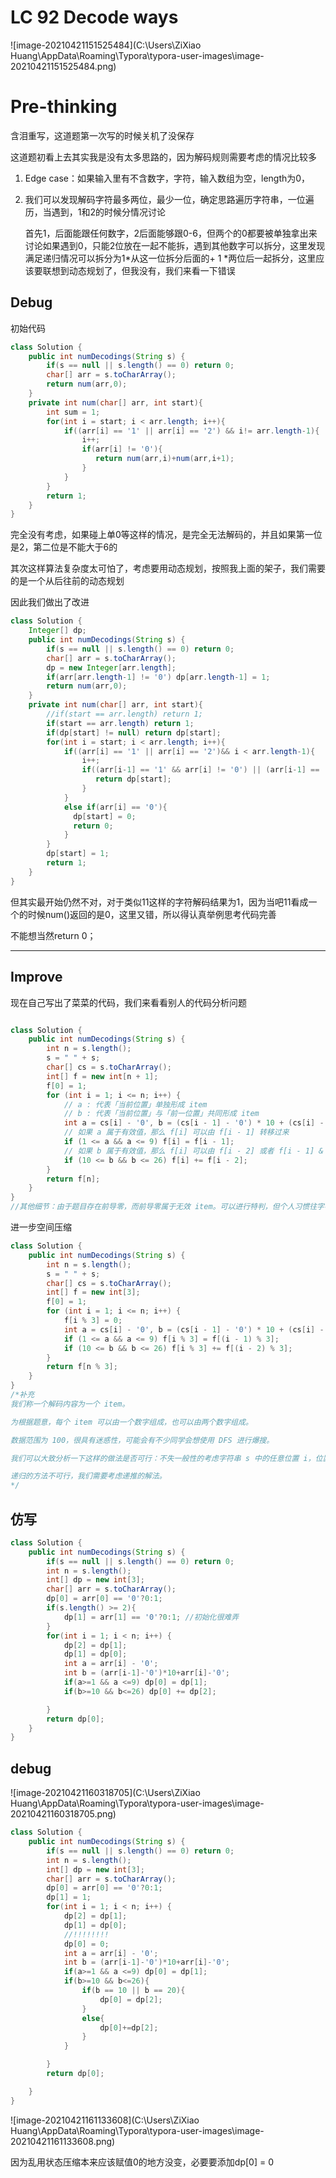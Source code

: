 # LC 92 Decode ways

![image-20210421151525484](C:\Users\ZiXiao Huang\AppData\Roaming\Typora\typora-user-images\image-20210421151525484.png)

# Pre-thinking

含泪重写，这道题第一次写的时候关机了没保存

这道题初看上去其实我是没有太多思路的，因为解码规则需要考虑的情况比较多

1. Edge case：如果输入里有不含数字，字符，输入数组为空，length为0，

2. 我们可以发现解码字符最多两位，最少一位，确定思路遍历字符串，一位遍历，当遇到，1和2的时候分情况讨论

   首先1，后面能跟任何数字，2后面能够跟0-6，但两个的0都要被单独拿出来讨论如果遇到0，只能2位放在一起不能拆，遇到其他数字可以拆分，这里发现满足递归情况可以拆分为1*从这一位拆分后面的+ 1 *两位后一起拆分，这里应该要联想到动态规划了，但我没有，我们来看一下错误

## Debug

初始代码

~~~java
class Solution {
    public int numDecodings(String s) {
        if(s == null || s.length() == 0) return 0;
        char[] arr = s.toCharArray();
        return num(arr,0);
    }
    private int num(char[] arr, int start){
        int sum = 1;
        for(int i = start; i < arr.length; i++){
            if((arr[i] == '1' || arr[i] == '2') && i!= arr.length-1){
                i++;
                if(arr[i] != '0'){
                   return num(arr,i)+num(arr,i+1); 
                }
            }
        }
        return 1;
    }
}
~~~

完全没有考虑，如果碰上单0等这样的情况，是完全无法解码的，并且如果第一位是2，第二位是不能大于6的

其次这样算法复杂度太可怕了，考虑要用动态规划，按照我上面的架子，我们需要的是一个从后往前的动态规划

因此我们做出了改进

~~~java
class Solution {
    Integer[] dp;
    public int numDecodings(String s) {
        if(s == null || s.length() == 0) return 0;
        char[] arr = s.toCharArray();
        dp = new Integer[arr.length];
        if(arr[arr.length-1] != '0') dp[arr.length-1] = 1;
        return num(arr,0);
    }
    private int num(char[] arr, int start){
        //if(start == arr.length) return 1;
        if(start == arr.length) return 1;
        if(dp[start] != null) return dp[start];
        for(int i = start; i < arr.length; i++){
            if((arr[i] == '1' || arr[i] == '2')&& i < arr.length-1){
                i++;
                if((arr[i-1] == '1' && arr[i] != '0') || (arr[i-1] == '2' && arr[i]-'6'<=0 && arr[i]!='0')){			dp[start] = num(arr,i)+num(arr,i+1); 
                   return dp[start];
                }
            }
            else if(arr[i] == '0'){
              dp[start] = 0;
              return 0;
            } 
        }
        dp[start] = 1;
        return 1;
    }
}
~~~

但其实最开始仍然不对，对于类似11这样的字符解码结果为1，因为当吧11看成一个的时候num()返回的是0，这里又错，所以得认真举例思考代码完善

不能想当然return 0；

---

## Improve

现在自己写出了菜菜的代码，我们来看看别人的代码分析问题

~~~java

class Solution {
    public int numDecodings(String s) {
        int n = s.length();
        s = " " + s;
        char[] cs = s.toCharArray();
        int[] f = new int[n + 1];
        f[0] = 1;
        for (int i = 1; i <= n; i++) { 
            // a : 代表「当前位置」单独形成 item
            // b : 代表「当前位置」与「前一位置」共同形成 item
            int a = cs[i] - '0', b = (cs[i - 1] - '0') * 10 + (cs[i] - '0');
            // 如果 a 属于有效值，那么 f[i] 可以由 f[i - 1] 转移过来
            if (1 <= a && a <= 9) f[i] = f[i - 1];
            // 如果 b 属于有效值，那么 f[i] 可以由 f[i - 2] 或者 f[i - 1] & f[i - 2] 转移过来
            if (10 <= b && b <= 26) f[i] += f[i - 2];
        }
        return f[n];
    }
}
//其他细节：由于题目存在前导零，而前导零属于无效 item。可以进行特判，但个人习惯往字符串头部追加空格作为哨兵，追加空格既可以避免讨论前导零，也能使下标从 1 开始，简化 f[i-1] 等负数下标的判断。
~~~

进一步空间压缩

~~~java
class Solution {
    public int numDecodings(String s) {
        int n = s.length();
        s = " " + s;
        char[] cs = s.toCharArray();
        int[] f = new int[3];
        f[0] = 1;
        for (int i = 1; i <= n; i++) {
            f[i % 3] = 0;
            int a = cs[i] - '0', b = (cs[i - 1] - '0') * 10 + (cs[i] - '0');
            if (1 <= a && a <= 9) f[i % 3] = f[(i - 1) % 3];
            if (10 <= b && b <= 26) f[i % 3] += f[(i - 2) % 3];
        }
        return f[n % 3];
    }
}
/*补充
我们称一个解码内容为一个 item。

为根据题意，每个 item 可以由一个数字组成，也可以由两个数字组成。

数据范围为 100，很具有迷惑性，可能会有不少同学会想使用 DFS 进行爆搜。

我们可以大致分析一下这样的做法是否可行：不失一般性的考虑字符串 s 中的任意位置 i，位置 i 既可以作为一个独立 item，也可以与上一位置组成新 item，那么相当于每个位置都有两种分割选择（先不考虑分割结果的合法性问题），这样做法的复杂度是 O(2^n)的，当 n 范围是 100 时，远超我们计算机单秒运算量（10^7）。即使我们将「判断分割结果是否合法」的操作放到爆搜过程中做剪枝，也与我们的单秒最大运算量相差很远。

递归的方法不可行，我们需要考虑递推的解法。
*/
~~~

## 仿写

~~~java
class Solution {
    public int numDecodings(String s) {
        if(s == null || s.length() == 0) return 0;
        int n = s.length();
        int[] dp = new int[3];
        char[] arr = s.toCharArray();
        dp[0] = arr[0] == '0'?0:1;
        if(s.length() >= 2){
            dp[1] = arr[1] == '0'?0:1; //初始化很难弄
        }
        for(int i = 1; i < n; i++) {
            dp[2] = dp[1];
            dp[1] = dp[0];
            int a = arr[i] - '0';
            int b = (arr[i-1]-'0')*10+arr[i]-'0';
            if(a>=1 && a <=9) dp[0] = dp[1];
            if(b>=10 && b<=26) dp[0] += dp[2];

        }
        return dp[0];
    }
}
~~~

##  debug

![image-20210421160318705](C:\Users\ZiXiao Huang\AppData\Roaming\Typora\typora-user-images\image-20210421160318705.png)

~~~java
class Solution {
    public int numDecodings(String s) {
        if(s == null || s.length() == 0) return 0;
        int n = s.length();
        int[] dp = new int[3];
        char[] arr = s.toCharArray();
        dp[0] = arr[0] == '0'?0:1;
        dp[1] = 1;
        for(int i = 1; i < n; i++) {
            dp[2] = dp[1];
            dp[1] = dp[0];
            //!!!!!!!!
            dp[0] = 0;
            int a = arr[i] - '0';
            int b = (arr[i-1]-'0')*10+arr[i]-'0';
            if(a>=1 && a <=9) dp[0] = dp[1];
            if(b>=10 && b<=26){
                if(b == 10 || b == 20){
                    dp[0] = dp[2];
                }
                else{
                    dp[0]+=dp[2];
                }
            }

        }
        return dp[0];

    }
}
~~~

![image-20210421161133608](C:\Users\ZiXiao Huang\AppData\Roaming\Typora\typora-user-images\image-20210421161133608.png)

因为乱用状态压缩本来应该赋值0的地方没变，必要要添加dp[0] = 0